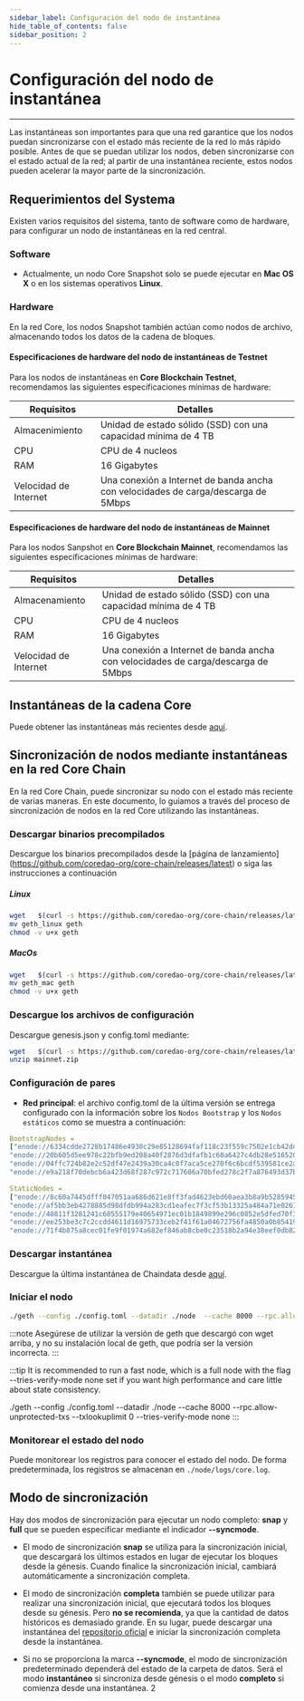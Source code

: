 ```yaml
---
sidebar_label: Configuración del nodo de instantánea
hide_table_of_contents: false
sidebar_position: 2
---
```


# Configuración del nodo de instantánea

---

Las instantáneas son importantes para que una red garantice que los nodos puedan sincronizarse con el estado más reciente de la red lo más rápido posible. Antes de que se puedan utilizar los nodos, deben sincronizarse con el estado actual de la red; al partir de una instantánea reciente, estos nodos pueden acelerar la mayor parte de la sincronización.

## Requerimientos del Systema

Existen varios requisitos del sistema, tanto de software como de hardware, para configurar un nodo de instantáneas en la red central.

### Software

- Actualmente, un nodo Core Snapshot solo se puede ejecutar en **Mac OS X** o en los sistemas operativos **Linux**.

### Hardware

En la red Core, los nodos Snapshot también actúan como nodos de archivo, almacenando todos los datos de la cadena de bloques.

#### Especificaciones de hardware del nodo de instantáneas de Testnet

Para los nodos de instantáneas en **Core Blockchain Testnet**, recomendamos las siguientes especificaciones mínimas de hardware:

| Requisitos            | Detalles                                                                          |
| --------------------- | --------------------------------------------------------------------------------- |
| Almacenimiento        | Unidad de estado sólido (SSD) con una capacidad mínima de 4 TB |
| CPU                   | CPU de 4 nucleos                                                                  |
| RAM                   | 16 Gigabytes                                                                      |
| Velocidad de Internet | Una conexión a Internet de banda ancha con velocidades de carga/descarga de 5Mbps |

#### Especificaciones de hardware del nodo de instantáneas de Mainnet

Para los nodos Sanpshot en **Core Blockchain Mainnet**, recomendamos las siguientes especificaciones mínimas de hardware:

| Requisitos            | Detalles                                                                          |
| --------------------- | --------------------------------------------------------------------------------- |
| Almacenamiento        | Unidad de estado sólido (SSD) con una capacidad mínima de 4 TB |
| CPU                   | CPU de 4 nucleos                                                                  |
| RAM                   | 16 Gigabytes                                                                      |
| Velocidad de Internet | Una conexión a Internet de banda ancha con velocidades de carga/descarga de 5Mbps |

## Instantáneas de la cadena Core

Puede obtener las instantáneas más recientes desde [aquí](https://github.com/coredao-org/core-snapshots).

## Sincronización de nodos mediante instantáneas en la red Core Chain

En la red Core Chain, puede sincronizar su nodo con el estado más reciente de varias maneras. En este documento, lo guiamos a través del proceso de sincronización de nodos en la red Core utilizando las instantáneas.

### Descargar binarios precompilados

Descargue los binarios precompilados desde la [página de lanzamiento] (https://github.com/coredao-org/core-chain/releases/latest) o siga las instrucciones a continuación

##### Linux

```bash
wget   $(curl -s https://github.com/coredao-org/core-chain/releases/latest |grep browser_ |grep geth_linux |cut -d\" -f4)
mv geth_linux geth
chmod -v u+x geth
```

##### MacOs

```bash
wget   $(curl -s https://github.com/coredao-org/core-chain/releases/latest |grep browser_ |grep geth_mac |cut -d\" -f4)
mv geth_mac geth
chmod -v u+x geth
```

### Descargue los archivos de configuración

Descargue genesis.json y config.toml mediante:

```bash
wget   $(curl -s https://github.com/coredao-org/core-chain/releases/latest |grep browser_ |grep mainnet |cut -d\" -f4)
unzip mainnet.zip
```

### Configuración de pares

- **Red principal**: el archivo config.toml de la última versión se entrega configurado con la información sobre los `Nodos Bootstrap` y los `Nodos estáticos` como se muestra a continuación:

```yaml
BootstrapNodes = 
["enode://6334cdde2728b17486e4930c29e85128694faf118c23f559c7502e1cb42dd90a54f785c80c6a493d7d6f5ed23f3c9cf75e0392b024e45f7eadc81a84544a45ff@seed4.coredao.org:0?discport=35022",
"enode://20b605d5ee978c22bfb9ed208a40f2876d3dfafb1c60a6427c4db28e516520ee610cbc2a1c0ee05dd08578a041dc9070d92cf888422ed0869d0666b5103292b4@seed2.coredao.org:0?discport=35022",
"enode://04ffc724b82e2c52df47e2439a30ca4c0f7aca5ce270f6c6bcdf539581ce2ae4965afd5c5fe19106cd528ed6f379c68687a41310054ee751a73880b2c73e85d8@seed3.coredao.org:0?discport=35022",
"enode://e9a218f70debcb6a423d68f287c972c717606a70bfed278c2f7a876493d37bc535b05127abddeeca21941fc61497a6ca13387466c75a070050862ca6da11b0ca@seed1.coredao.org:0?discport=35022"]

StaticNodes = 
["enode://8c60a7445dfff047051aa686d621e8ff3fad4623ebd60aea3b8a9b5285945ff0bb05540cc215bcb0ae3fb07b6c368605ddeebeb23b282ffb2ae777d8a73155ec@18.230.84.232:35021",
"enode://af5bb3eb4278885d98dfdb994a283cd1eafec7f3cf53b13325a484a71e02613a2d724314a2d5bf2ea3b33adb0d1ad7d1c5b9e23c8d2959453a55bde5f02c762f@35.72.191.164:35021",
"enode://40811f3281241c68555179e40654971ec01b1849899e296c0852e5dfed70f3d17f776e90dced50e94cc71699e2b010eec58047ce91d07fa7a3520220cf3ce22b@13.39.140.139:35021",
"enode://ee253be3c7c2ccdd4611d16975733ceb2f41f61a04672756fa4850a0b85419ca5e07ceb5a6f1ac43318b136c8995b9160e6de0c6b4bc2c9325797c11275888e6@18.221.135.3:35021",
"enode://71f4b875a8cec01fe9f01974a682ef846ab8cbe0c23518b2a94e38eef0db829488502122b19c94d595521364bc4550639b58c0332d3942447dfd65707fc80bc0@13.214.98.126:35021"]
```

### Descargar instantánea

Descargue la última instantánea de Chaindata desde [aquí](https://github.com/coredao-org/core-snapshots).

### Iniciar el nodo

```bash
./geth --config ./config.toml --datadir ./node  --cache 8000 --rpc.allow-unprotected-txs --txlookuplimit 0
```

:::note
Asegúrese de utilizar la versión de geth que descargó con wget arriba, y no su instalación local de geth, que podría ser la versión incorrecta.
:::

:::tip
It is recommended to run a fast node, which is a full node with the flag --tries-verify-mode none set if you want high performance and care little about state consistency.

./geth --config ./config.toml --datadir ./node  --cache 8000 --rpc.allow-unprotected-txs --txlookuplimit 0 --tries-verify-mode none
:::

### Monitorear el estado del nodo

Puede monitorear los registros para conocer el estado del nodo. De forma predeterminada, los registros se almacenan en `./node/logs/core.log`.

## Modo de sincronización

Hay dos modos de sincronización para ejecutar un nodo completo: **snap** y **full** que se pueden especificar mediante el indicador **--syncmode**.

- El modo de sincronización **snap** se utiliza para la sincronización inicial, que descargará los últimos estados en lugar de ejecutar los bloques desde la génesis. Cuando finalice la sincronización inicial, cambiará automáticamente a sincronización completa.

- El modo de sincronización **completa** también se puede utilizar para realizar una sincronización inicial, que ejecutará todos los bloques desde su génesis. Pero **no se recomienda**, ya que la cantidad de datos históricos es demasiado grande. En su lugar, puede descargar una instantánea del [repositorio oficial](https://github.com/coredao-org/core-snapshots) e iniciar la sincronización completa desde la instantánea.

- Si no se proporciona la marca **--syncmode**, el modo de sincronización predeterminado dependerá del estado de la carpeta de datos. Será el modo **instantáneo** si sincroniza desde génesis o el modo **completo** si comienza desde una instantánea.
  2
